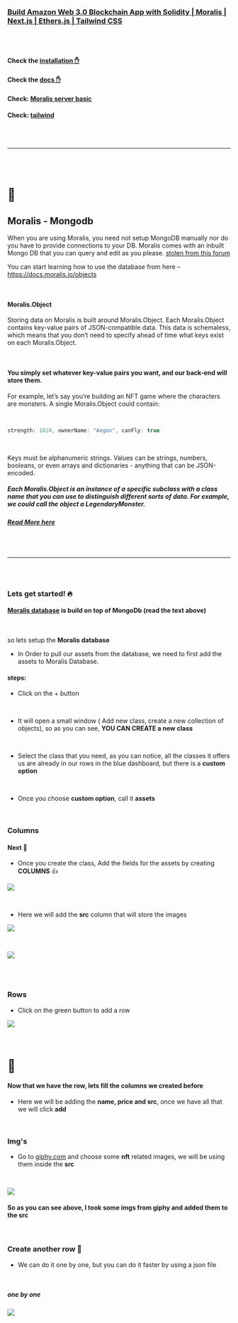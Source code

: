 ### [Build Amazon Web 3.0 Blockchain App with Solidity | Moralis | Next.js | Ethers.js | Tailwind CSS](https://youtu.be/HMdwbq1JJT0)

 <br>
 <br>

#### Check the [installation ✋](https://github.com/nadiamariduena/amazon-clone-blockchain/blob/2-Auth-moralis-context/INSTALLATION.md)

#### Check the [docs ✋](https://github.com/nadiamariduena/amazon-clone-blockchain/blob/2-Auth-moralis-context/DOCS.md)

#### Check: [Moralis server basic](https://github.com/nadiamariduena/amazon-clone-blockchain/blob/2-Auth-moralis-context/MORALISSERVER.md)

#### Check: [tailwind](https://github.com/nadiamariduena/amazon-clone-blockchain/blob/2-Auth-moralis-context/TAILWIND.md)

 <br>
 <br>

---

 <br>
 <br>

# 🥭

<!--
[<img src="./img-read/amazon-logo.gif"/>]() -->

## Moralis - Mongodb

When you are using Moralis, you need not setup MongoDB manually nor do you have to provide connections to your DB. Moralis comes with an inbuilt Mongo DB that you can query and edit as you please. [stolen from this forum](https://docs.moralis.io/moralis-dapp/database/objects)

You can start learning how to use the database from here – https://docs.moralis.io/objects

<br>

#### Moralis.Object

Storing data on Moralis is built around Moralis.Object. Each Moralis.Object contains key-value pairs of JSON-compatible data. This data is schemaless, which means that you don’t need to specify ahead of time what keys exist on each Moralis.Object.

<br>

#### You simply set whatever key-value pairs you want, and our back-end will store them.

For example, let’s say you’re building an NFT game where the characters are monsters. A single Moralis.Object could contain:

<br>

```javascript
strength: 1024, ownerName: "Aegon", canFly: true
```

<br>

Keys must be alphanumeric strings. Values can be strings, numbers, booleans, or even arrays and dictionaries - anything that can be JSON-encoded.

##### Each Moralis.Object is an instance of a specific subclass with a class name that you can use to distinguish different sorts of data. For example, we could call the object a LegendaryMonster.

##### [Read More here](https://docs.moralis.io/moralis-dapp/database/objects#moralis.object)

<br>
<br>

---

<br>
<br>

### Lets get started! 🔥

#### <u>Moralis database</u> is build on top of MongoDb (read the text above)

<br>

so lets setup the **Moralis database**

- In Order to pull our assets from the database, we need to first add the assets to Moralis Database.

#### steps:

- Click on the + button

<br>

- It will open a small window ( Add new class, create a new collection of objects), so as you can see, **YOU CAN CREATE a new class**

<br>

- Select the class that you need, as you can notice, all the classes it offers us are already in our rows in the blue dashboard, but there is a **custom option**

<br>

- Once you choose **custom option**, call it **assets**

<br>

### Columns

#### Next 🍭

- Once you create the class, Add the fields for the assets by creating **COLUMNS** 👍

[<img src="./img-read/creatingClass-in-moralis-also-creatingColumn.gif"/>]()

<br>

- Here we will add the **src** column that will store the images

[<img src="./img-read/creatingClass-in-moralis-also-creatingColumn2.gif"/>]()

<br>

[<img src="./img-read/class-colums.jpg"/>]()

<br><br>

### Rows

- Click on the green button to add a row

[<img src="./img-read/row1.gif"/>]()

<br>

# 🍭

#### Now that we have the row, lets fill the columns we created before

- Here we will be adding the **name, price and src**, once we have all that we will click **add**

<br>

### Img's

- Go to [giphy.com](https://giphy.com/search/nft) and choose some **nft** related images, we will be using them inside the **src**

<br>

[<img src="./img-read/adding-images-to-thesrc-moralis.gif"/>]()

#### So as you can see above, I took some imgs from giphy and added them to the src

<br>

### Create another row 🍭

- We can do it one by one, but you can do it faster by using a json file

<br>

##### one by one

[<img src="./img-read/row2.gif"/>]()
